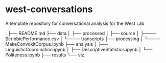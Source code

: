 # west-conversations
A template repository for conversational analysis for the West Lab

.
├── README.md
├── data
│   ├── processed
│   ├── source
│   ├──── ScribbiePerformance.csv
│   └──── transcripts
├── processing
│   └──── MakeConvokitCorpus.ipynb
├── analysis
│   ├── LinguisticCoordination.ipynb
│   ├── DescriptiveStatistics.ipynb
│   └── Politeness.ipynb
├── results
└── viz
